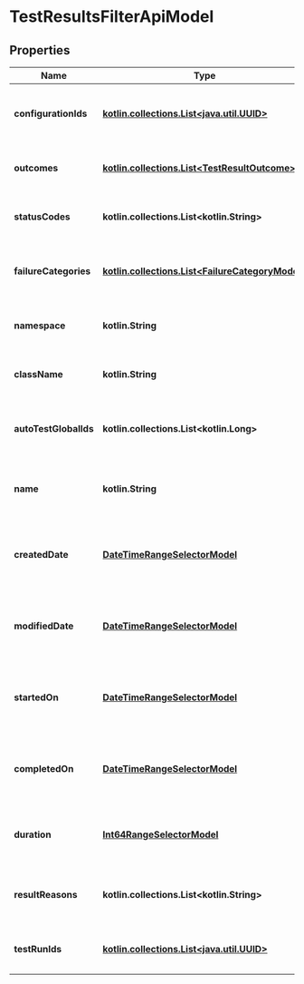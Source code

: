 
# TestResultsFilterApiModel

## Properties
| Name | Type | Description | Notes |
| ------------ | ------------- | ------------- | ------------- |
| **configurationIds** | [**kotlin.collections.List&lt;java.util.UUID&gt;**](java.util.UUID.md) | Specifies a test result configuration IDs to search for |  [optional] |
| **outcomes** | [**kotlin.collections.List&lt;TestResultOutcome&gt;**](TestResultOutcome.md) | Specifies a test result outcomes to search for |  [optional] |
| **statusCodes** | **kotlin.collections.List&lt;kotlin.String&gt;** | Specifies a test result status codes to search for |  [optional] |
| **failureCategories** | [**kotlin.collections.List&lt;FailureCategoryModel&gt;**](FailureCategoryModel.md) | Specifies a test result failure categories to search for |  [optional] |
| **namespace** | **kotlin.String** | Specifies a test result namespace to search for |  [optional] |
| **className** | **kotlin.String** | Specifies a test result class name to search for |  [optional] |
| **autoTestGlobalIds** | **kotlin.collections.List&lt;kotlin.Long&gt;** | Specifies an autotest global IDs to search results for |  [optional] |
| **name** | **kotlin.String** | Specifies an autotest name to search results for |  [optional] |
| **createdDate** | [**DateTimeRangeSelectorModel**](DateTimeRangeSelectorModel.md) | Specifies a test result creation date and time range to search for |  [optional] |
| **modifiedDate** | [**DateTimeRangeSelectorModel**](DateTimeRangeSelectorModel.md) | Specifies a test result modified date and time range to search for |  [optional] |
| **startedOn** | [**DateTimeRangeSelectorModel**](DateTimeRangeSelectorModel.md) | Specifies a test result started on date and time range to search for |  [optional] |
| **completedOn** | [**DateTimeRangeSelectorModel**](DateTimeRangeSelectorModel.md) | Specifies a test result completed on date and time range to search for |  [optional] |
| **duration** | [**Int64RangeSelectorModel**](Int64RangeSelectorModel.md) | Specifies a test result duration range to search for |  [optional] |
| **resultReasons** | **kotlin.collections.List&lt;kotlin.String&gt;** | Specifies result reasons for searching test results |  [optional] |
| **testRunIds** | [**kotlin.collections.List&lt;java.util.UUID&gt;**](java.util.UUID.md) | Specifies a test result test run IDs to search for |  [optional] |




